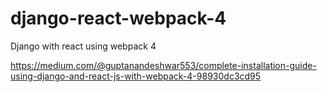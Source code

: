 # django-react-webpack-4
Django with react using webpack 4

https://medium.com/@guptanandeshwar553/complete-installation-guide-using-django-and-react-js-with-webpack-4-98930dc3cd95
